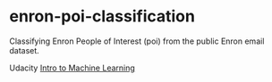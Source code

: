 # enron-poi-classification


Classifying Enron People of Interest (poi) from the public Enron email dataset.

Udacity [Intro to Machine Learning](https://www.udacity.com/course/intro-to-machine-learning--ud120)
